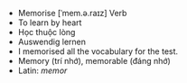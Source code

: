 - Memorise [ˈmem.ə.raɪz] Verb  
- To learn by heart  
- Học thuộc lòng  
- Auswendig lernen  
- I memorised all the vocabulary for the test.  
- Memory (trí nhớ), memorable (đáng nhớ)  
- Latin: *memor*